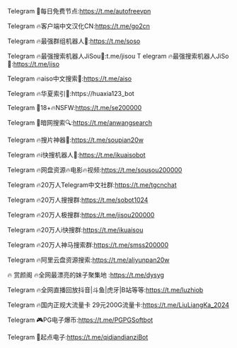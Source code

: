 Telegram 🚀每日免费节点:https://t.me/autofreevpn

Telegram 🔥客户端中文汉化CN:https://t.me/go2cn

Telegram 🔥最强群组机器人🤖:https://t.me/soso

Telegram 🔥最强搜索机器人JiSou🤖:t.me/jisou
T
elegram 🔥最强搜索机器人JiSo🤖:https://t.me/jiso

Telegram 🔥aiso中文搜索🤖:https://t.me/aiso

Telegram 🔥华夏索引🤖:https://huaxia123_bot

Telegram 🔞18️+🔥NSFW:https://t.me/se200000

Telegram 🥷暗网搜索🔍:https://t.me/anwangsearch

Telegram 🔥搜片神器🎥:https://t.me/soupian20w

Telegram 🔥i快搜机器人🤖:https://t.me/ikuaisobot

Telegram 🔥网盘资源🔥电影🔥视频:https://t.me/sousou200000

Telegram 🔥20万人Telegram中文社群:https://t.me/tgcnchat

Telegram 🔥20万人搜搜群:https://t.me/sobot1024

Telegram 🔥20万人极搜群:https://t.me/jisou200000

Telegram 🔥20万人i快搜群:https://t.me/ikuaisou

Telegram 🔥20万人神马搜索群:https://t.me/smss200000

Telegram 🔥阿里云盘资源搜索:https://t.me/aliyunpan20w

🔥 赏颜阁 🔥全网最漂亮的妹子聚集地 :https://t.me/dysyg

Telegram 🔥全网直播回放抖音|斗鱼|虎牙|B站等等:https://t.me/luzhiob

Telegram 🔥国内正规大流量卡 29元200G流量卡:https://t.me/LiuLiangKa_2024

Telegram 🎮PG电子爆币:https://t.me/PGPGSoftbot

Telegram 🎰起点电子:https://t.me/qidiandianziBot
